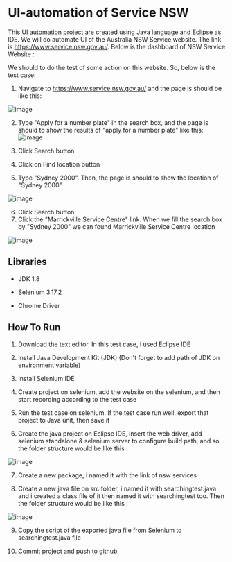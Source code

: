 # UI-automation of Service NSW

This UI automation project are created using Java language and Eclipse as IDE. We will do automate UI of the Australia NSW Service website. The link is https://www.service.nsw.gov.au/. Below is the dashboard of NSW Service Website :


We should to do the test of some action on this website. So, below is the test case:
1. Navigate to https://www.service.nsw.gov.au/ and the page is should be like this:

![image](https://user-images.githubusercontent.com/63556820/150692557-60c83eb9-1f11-4713-a276-3afe3bf517f8.png)

2. Type "Apply for a number plate" in the search box, and the page is should to show the results of "apply for a number plate" like this:
![image](https://user-images.githubusercontent.com/63556820/150692703-bc3de6db-c190-4990-89ca-236524efbd13.png)

3. Click Search button
4. Click on Find location button
5. Type "Sydney 2000". Then, the page is should to show the location of "Sydney 2000"

![image](https://user-images.githubusercontent.com/63556820/150692754-67fd3c96-c555-4c43-8c9b-931807200ebd.png)

6. Click Search button
7. Click the "Marrickville Service Centre" link. When we fill the search box by "Sydney 2000" we can found Marrickville Service Centre location

![image](https://user-images.githubusercontent.com/63556820/150692771-5cc61382-3457-4853-975c-79a4772eca42.png)



## Libraries

- JDK 1.8

- Selenium 3.17.2

- Chrome Driver

  

## How To Run

1. Download the text editor. In this test case, i used Eclipse IDE

2. Install Java Development Kit (JDK) (Don't forget to add path of JDK on environment variable)

3. Install Selenium IDE

4. Create project on selenium, add the website on the selenium, and then start recording according to the test case

5. Run the test case on selenium. If the test case run well, export that project to Java unit, then save it

6. Create the java project on Eclipse IDE, insert the web driver, add selenium standalone & selenium server to configure build path, and so the folder structure would be like this :

![image](https://user-images.githubusercontent.com/63556820/150694271-3e149203-3054-47cb-be19-def1efc61313.png)
   
7. Create a new package, i named it with the link of nsw services

8. Create a new java file on src folder, i named it with searchingtest.java and i created a class file of it then named it with searchingtest too. Then the folder structure would be like this :

![image](https://user-images.githubusercontent.com/63556820/150694517-8dbcffc8-9cc6-4a48-9f62-87e8a9a3d8aa.png)

9. Copy the script of the exported java file from Selenium to searchingtest.java file

10. Commit project and push to github
